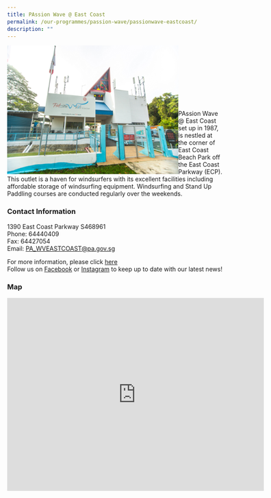 ```yaml
---
title: PAssion Wave @ East Coast
permalink: /our-programmes/passion-wave/passionwave-eastcoast/
description: ""
---
```

<img style="height:300px;width:400px"  align="left" src="/images/Programmes/PAssion%20Wave/PAssion%20Wave%20@%20East%20Coast.jpg"><br><br><br><br><br><br><br><br>

PAssion Wave @ East Coast set up in 1987, is nestled at the corner of East Coast Beach Park off the East Coast Parkway (ECP). This outlet is a haven for windsurfers with its excellent facilities including affordable storage of windsurfing equipment. Windsurfing and Stand Up Paddling courses are conducted regularly over the weekends.



### Contact Information

1390 East Coast Parkway S468961  
Phone: 64440409  
Fax: 64427054  
Email: [PA\_WVEASTCOAST@pa.gov.sg](mailto:PA_WVEASTCOAST@pa.gov.sg)  




For more information, please click [here](https://linktr.ee/pweastcoast)<br>
Follow us on [Facebook](https://www.facebook.com/pa.passionwave) or [Instagram](https://www.Instagram.com/pa.passionwave) to keep up to date with our latest news!



### Map

<iframe src="https://www.google.com/maps/embed?pb=!1m18!1m12!1m3!1d3988.772877507018!2d103.95026841533112!3d1.311658262060919!2m3!1f0!2f0!3f0!3m2!1i1024!2i768!4f13.1!3m3!1m2!1s0x31da22dc7e65fef5%3A0x25d1e14fbf0db682!2sPAssion%20WaVe%20%40%20East%20Coast!5e0!3m2!1sen!2ssg!4v1655786070967!5m2!1sen!2ssg" width="600" height="450" style="border:0;" allowfullscreen="" loading="lazy" ></iframe>